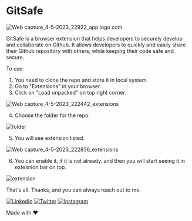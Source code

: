 # GitSafe
![Web capture_4-5-2023_22922_app logo com](https://user-images.githubusercontent.com/44115421/236275041-0ffaea97-2326-42ed-a08a-63eaa93a1548.jpeg)

GitSafe is a browser extension that helps developers to securely develop and collaborate on Github. It allows developers to quickly and easily share their Github repository with others, while keeping their code safe and secure. 

To use:
1. You need to clone the repo and store it in local system.
2. Go to "Extensions" in your browser.
3. Click on "Load unpacked" on top right corner.

![Web capture_4-5-2023_222442_extensions](https://user-images.githubusercontent.com/44115421/236273176-ea5e09d4-1e94-4a78-9657-353aecd400ef.jpeg)

4. Choose the folder for the repo.

![folder](https://user-images.githubusercontent.com/44115421/236273593-7d657b2d-1ffc-4dc6-95d3-a6e3e6bdc819.png)

5. You will see extension listed.

![Web capture_4-5-2023_222856_extensions](https://user-images.githubusercontent.com/44115421/236273963-00517650-bdc9-4b7b-95d6-0ac1466819c8.jpeg)

6. You can enable it, if it is not already. and then you will start seeing it in extesnion bar on top.

![extension](https://user-images.githubusercontent.com/44115421/236274571-225b1066-ab3d-4bb6-88d5-b95402dc15e9.png)

That's all.
Thanks, and you can always reach out to me.

[![LinkedIn](https://img.shields.io/badge/-LinkedIn-blue?style=flat-square&logo=Linkedin&logoColor=white&link=https://www.linkedin.com/in/yourusername/)](https://www.linkedin.com/in/amanchauhann/)
[![Twitter](https://img.shields.io/badge/-Twitter-blue?style=flat-square&logo=Twitter&logoColor=white&link=https://twitter.com/yourusername)](https://twitter.com/phantomthread_d)
[![Instagram](https://img.shields.io/badge/-Instagram-purple?style=flat-square&logo=Instagram&logoColor=white&link=https://www.instagram.com/yourusername/)](https://www.instagram.com/i_amanchauhann/)


Made with ❤️ 
